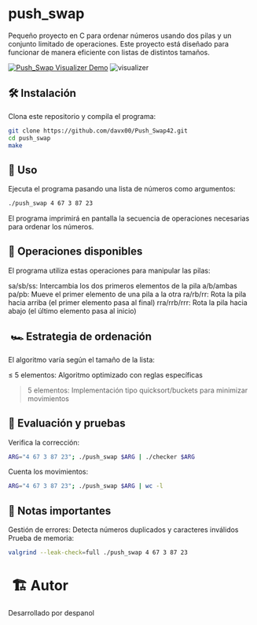 # push_swap  

Pequeño proyecto en C para ordenar números usando dos pilas y un conjunto limitado de operaciones. Este proyecto está diseñado para funcionar de manera eficiente con listas de distintos tamaños.

[![Push_Swap Visualizer Demo](https://img.youtube.com/vi/fENThb-kAPA/0.jpg)](https://youtu.be/fENThb-kAPA)
![visualizer](./assets/visualizer)

## 🛠️ Instalación  
Clona este repositorio y compila el programa:  
```bash
git clone https://github.com/davx00/Push_Swap42.git  
cd push_swap  
make
```

## 🚀 Uso

Ejecuta el programa pasando una lista de números como argumentos:
```bash
./push_swap 4 67 3 87 23  
```
El programa imprimirá en pantalla la secuencia de operaciones necesarias para ordenar los números.

## 🔧 Operaciones disponibles

El programa utiliza estas operaciones para manipular las pilas:

sa/sb/ss: Intercambia los dos primeros elementos de la pila a/b/ambas
pa/pb: Mueve el primer elemento de una pila a la otra
ra/rb/rr: Rota la pila hacia arriba (el primer elemento pasa al final)
rra/rrb/rrr: Rota la pila hacia abajo (el último elemento pasa al inicio)

##  🏎️ Estrategia de ordenación

El algoritmo varía según el tamaño de la lista:

≤ 5 elementos: Algoritmo optimizado con reglas específicas
> 5 elementos: Implementación tipo quicksort/buckets para minimizar movimientos

## 📜 Evaluación y pruebas

Verifica la corrección:

```bash
ARG="4 67 3 87 23"; ./push_swap $ARG | ./checker $ARG
```
Cuenta los movimientos:

```bash
ARG="4 67 3 87 23"; ./push_swap $ARG | wc -l
```


## 📌 Notas importantes

Gestión de errores: Detecta números duplicados y caracteres inválidos
Prueba de memoria:
```bash
valgrind --leak-check=full ./push_swap 4 67 3 87 23
```
#  🏗️ Autor

Desarrollado por despanol
